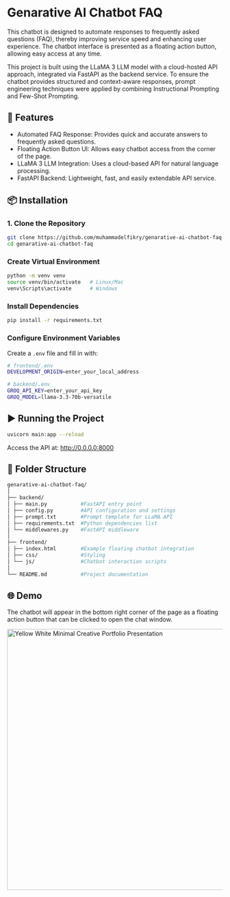 # Genarative AI Chatbot FAQ

This chatbot is designed to automate responses to frequently asked questions (FAQ), thereby improving service speed and enhancing user experience. The chatbot interface is presented as a floating action button, allowing easy access at any time.

This project is built using the LLaMA 3 LLM model with a cloud-hosted API approach, integrated via FastAPI as the backend service. To ensure the chatbot provides structured and context-aware responses, prompt engineering techniques were applied by combining Instructional Prompting and Few-Shot Prompting.

## 🚀 Features
- Automated FAQ Response: Provides quick and accurate answers to frequently asked questions.
- Floating Action Button UI: Allows easy chatbot access from the corner of the page.
- LLaMA 3 LLM Integration: Uses a cloud-based API for natural language processing.
- FastAPI Backend: Lightweight, fast, and easily extendable API service.


## 📦 Installation

### 1. Clone the Repository

```bash
git clone https://github.com/muhammadelfikry/genarative-ai-chatbot-faq.git
cd genarative-ai-chatbot-faq
```

### Create Virtual Environment

```bash
python -m venv venv
source venv/bin/activate   # Linux/Mac
venv\Scripts\activate      # Windows
```

### Install Dependencies
```bash
pip install -r requirements.txt
```

### Configure Environment Variables
Create a ```.env``` file and fill in with:

```bash
# frontend/.env
DEVELOPMENT_ORIGIN=enter_your_local_address

# backend/.env
GROQ_API_KEY=enter_your_api_key
GROQ_MODEL=llama-3.3-70b-versatile
```

## ▶️ Running the Project

```bash
uvicorn main:app --reload
```
Access the API at: http://0.0.0.0:8000

## 📂 Folder Structure
```bash
genarative-ai-chatbot-faq/
│
├── backend/
│ ├── main.py           #FastAPI entry point
│ ├── config.py         #API configuration and settings
│ ├── prompt.txt        #Prompt template for LLaMA API
│ ├── requirements.txt  #Python dependencies list
│ └── middlewares.py    #FastAPI middleware
│
├── frontend/
│ ├── index.html        #Example floating chatbot integration
│ ├── css/              #Styling
│ └── js/               #Chatbot interaction scripts
│
└── README.md           #Project documentation
```

## 🌐 Demo
The chatbot will appear in the bottom right corner of the page as a floating action button that can be clicked to open the chat window.

<img width="1021" height="608" alt="Yellow   White Minimal Creative Portfolio Presentation" src="https://github.com/user-attachments/assets/a43f15e4-32ed-428f-9031-8025fc9e17f6" />

